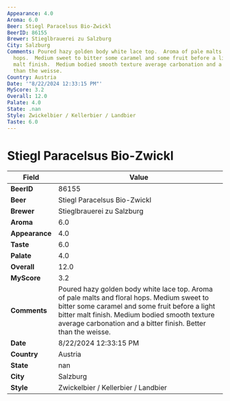 ```yaml
---
Appearance: 4.0
Aroma: 6.0
Beer: Stiegl Paracelsus Bio-Zwickl
BeerID: 86155
Brewer: Stieglbrauerei zu Salzburg
City: Salzburg
Comments: Poured hazy golden body white lace top.  Aroma of pale malts and floral
  hops.  Medium sweet to bitter some caramel and some fruit before a light bitter
  malt finish.  Medium bodied smooth texture average carbonation and a bitter finish.  Better
  than the weisse.
Country: Austria
Date: '"8/22/2024 12:33:15 PM"'
MyScore: 3.2
Overall: 12.0
Palate: 4.0
State: .nan
Style: Zwickelbier / Kellerbier / Landbier
Taste: 6.0
---
```


# Stiegl Paracelsus Bio-Zwickl

| Field         | Value |
|---------------|-------|
| **BeerID** | 86155 |
| **Beer** | Stiegl Paracelsus Bio-Zwickl |
| **Brewer** | Stieglbrauerei zu Salzburg |
| **Aroma** | 6.0 |
| **Appearance** | 4.0 |
| **Taste** | 6.0 |
| **Palate** | 4.0 |
| **Overall** | 12.0 |
| **MyScore** | 3.2 |
| **Comments** | Poured hazy golden body white lace top.  Aroma of pale malts and floral hops.  Medium sweet to bitter some caramel and some fruit before a light bitter malt finish.  Medium bodied smooth texture average carbonation and a bitter finish.  Better than the weisse. |
| **Date** | 8/22/2024 12:33:15 PM |
| **Country** | Austria |
| **State** | nan |
| **City** | Salzburg |
| **Style** | Zwickelbier / Kellerbier / Landbier |
